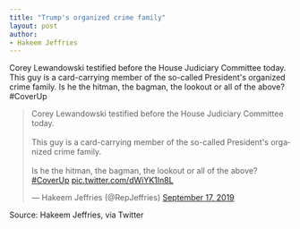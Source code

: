 ```yaml
---
title: "Trump's organized crime family"
layout: post
author:
- Hakeem Jeffries
---
```


Corey Lewandowski testified before the House Judiciary Committee today. This guy is a card-carrying member of the so-called President's organized crime family. Is he the hitman, the bagman, the lookout or all of the above? #CoverUp

<blockquote class="twitter-tweet"><p lang="en" dir="ltr">Corey Lewandowski testified before the House Judiciary Committee today.<br><br>This guy is a card-carrying member of the so-called President's organized crime family.<br><br>Is he the hitman, the bagman, the lookout or all of the above?<a href="https://twitter.com/hashtag/CoverUp?src=hash&amp;ref_src=twsrc%5Etfw">#CoverUp</a> <a href="https://t.co/dWiYK1In8L">pic.twitter.com/dWiYK1In8L</a></p>&mdash; Hakeem Jeffries (@RepJeffries) <a href="https://twitter.com/RepJeffries/status/1174065579134767105?ref_src=twsrc%5Etfw">September 17, 2019</a></blockquote> <script async src="https://platform.twitter.com/widgets.js" charset="utf-8"></script>

Source: Hakeem Jeffries, via Twitter

